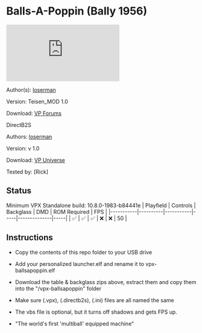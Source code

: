 # Balls-A-Poppin (Bally 1956)
![Table Preview](https://www.vpforums.org/index.php?app=downloads&module=display&section=screenshot&record=114335&id=17920&full=1)

Author(s): [loserman](https://www.vpforums.org/index.php?showuser=41250)
  
Version:  Teisen_MOD 1.0

Download:  [VP Forums](https://www.vpforums.org/index.php?app=downloads&showfile=17920)

DirectB2S

Authors: [loserman](https://www.vpforums.org/index.php?showuser=41250)

Version: v 1.0

Download: [VP Universe](https://www.vpforums.org/index.php?app=downloads&showfile=14097)

Tested by:
[Rick]

## Status 

Minimum VPX Standalone build: 10.8.0-1983-b84441e
| Playfield | Controls | Backglass | DMD | ROM Required | FPS | 
|-----------|----------|-----------|-----|--------------|-----|
| :white_check_mark: | :white_check_mark: | :white_check_mark: | :x: | :x: | 50 |

## Instructions

- Copy the contents of this repo folder to your USB drive
- Add your personalized launcher.elf and rename it to vpx-ballsapoppin.elf
- Download the table & backglass zips above, extract them and copy them into the "/vpx-ballsapoppin" folder
- Make sure (.vpx), (.directb2s), (.ini) files are all named the same
- The vbs file is optional, but it turns off shadows and gets FPS up. 

- "The world's first 'multiball' equipped machine"
